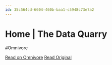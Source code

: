 ```yaml
---
id: 35c564cd-6604-460b-baa1-c5948c73e7a2
---
```


# Home | The Data Quarry
#Omnivore

[Read on Omnivore](https://omnivore.app/me/home-the-data-quarry-18fe6f8753d)
[Read Original](https://thedataquarry.com)

